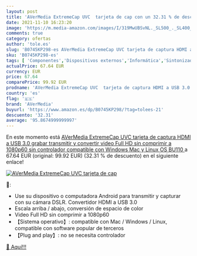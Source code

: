 ```yaml
---
layout: post
title: 'AVerMedia ExtremeCap UVC  tarjeta de cap con un 32.31 % de descuento'
date: 2021-11-10 16:23:20
image: 'https://m.media-amazon.com/images/I/319MwUBSvNL._SL500_._SL400_.jpg'
comments: true
category: ofertas
author: 'tole.es'
slug: 'B0745KP298-es AVerMedia ExtremeCap UVC tarjeta de captura HDMI a USB 3.0...'
sku: 'B0745KP298-es'
tags: [ 'Componentes','Dispositivos externos','Informática','Sintonizadores de televisión externos','avermedia','full','hd', ]
actualPrice: 67.64 EUR
currency: EUR
price: 67.64
comparePrice: 99.92 EUR
prodname: 'AVerMedia ExtremeCap UVC  tarjeta de captura HDMI a USB 3.0  grabar  transmitir y convertir video Full HD sin comprimir a 1080p60  sin controlador  compatible con Windows  Mac y Linux OS  BU110 '
country: 'es'
flag: '🇪🇸'
brand: 'AVerMedia'
buyurl: 'https://www.amazon.es/dp/B0745KP298/?tag=tolees-21'
descuento: '32.31'
average: '95.8674999999997'
---
```


En este momento está [AVerMedia ExtremeCap UVC  tarjeta de captura HDMI a USB 3.0  grabar  transmitir y convertir video Full HD sin comprimir a 1080p60  sin controlador  compatible con Windows  Mac y Linux OS  BU110 ](https://www.amazon.es/dp/B0745KP298/?tag=tolees-21) a 67.64 EUR (original: 99.92 EUR) (32.31 %  de descuento) en el siguiente enlace!

[![AVerMedia ExtremeCap UVC  tarjeta de cap](https://m.media-amazon.com/images/I/319MwUBSvNL._SL500_._SL400_.jpg)](https://www.amazon.es/dp/B0745KP298/?tag=tolees-21)

🔎:

- Use su dispositivo o computadora Android para transmitir y capturar con su cámara DSLR. Convertidor HDMI a USB 3.0
- Escala arriba / abajo, conversión de espacio de color
- Video Full HD sin comprimir a 1080p60
- 【Sistema operativo】: compatible con Mac / Windows / Linux, compatible con software popular de terceros
- 【Plug and play】: no se necesita controlador

[🛒 Aquí!!!](https://www.amazon.es/dp/B0745KP298/?tag=tolees-21)
